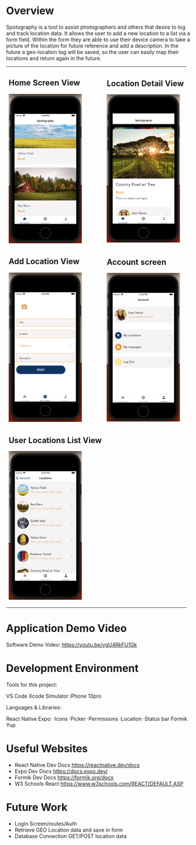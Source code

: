 # Overview

Spotography is a tool to assist photographers and others that desire to log and track location data. It allows the user to add a new location to a list via a form field. Within the form they are able to use their device camera to take a picture of the location for future reference and add a description. In the future a geo-location tag will be saved, so the user can easily map their locations and return again in the future. 


<table border="0">
   <tr>
      <td>
        <h2>Home Screen View</h2>
        <img src="/assets/spotographer_home.png" width="200">
     </td>
      <td>
        <h2>Location Detail View</h2>
        <img src="/assets/spotographer_location-details.png" width="200">
     </td>   
   </tr>
  <tr>
    <td>
      <h2>Add Location View</h2>
      <img src="/assets/spotographer_add-location.png" width="200">
    </td>
     <td>
      <h2>Account screen</h2>
      <img src="/assets/spotographer_account-screen.png" width="200">
     </td>
  </tr>
   <tr>
      <td>
         <h2>User Locations List View</h2>
         <p float="left">
            <img src="/assets/spotographer_locations_list.png" width="200" />
         </p>
      </td>
      <td>
         <p float-"left">
            <div width="100"></div>
         </p>
      </td>
   </tr>
</table>

# Application Demo Video

Software Demo Video: https://youtu.be/vgU4RkFU1Gk

# Development Environment


Tools for this project: 

VS Code
Xcode Simulator
iPhone 13pro


Languages & Libraries:

React Native
Expo:
  ·Icons
  ·Picker
  ·Permissions
  ·Location
  ·Status bar
Formik
Yup

# Useful Websites

* React Native Dev Docs https://reactnative.dev/docs
* Expo Dev Docs https://docs.expo.dev/
* Formik Dev Docs https://formik.org/docs
* W3 Schools React https://www.w3schools.com/REACT/DEFAULT.ASP

# Future Work

* Login Screen/routes/Auth
* Retrieve GEO Location data and save in form
* Database Connection GET/POST location data